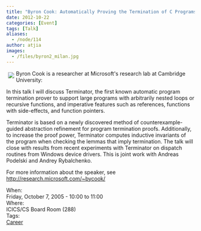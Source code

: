 ```yaml
---
title: "Byron Cook: Automatically Proving the Termination of C Programs"
date: 2012-10-22
categories: [Event]
tags: [Talk]
aliases:
  - /node/114
author: atjia
images:
  - /files/byron2_milan.jpg
---
```


<div class="field field-name-body field-type-text-with-summary field-label-hidden"><div class="field-items"><div class="field-item even"><p><img src="/files/byron2_milan.jpg" align="left" vspace="5" hspace="5"> Byron Cook is a researcher at Microsoft&apos;s research lab at Cambridge University:</p>
<p>In this talk I will discuss Terminator, the first known automatic program termination prover to support large programs with arbitrarily nested loops or recursive functions, and imperative features such as references, functions with side-effects, and function pointers.</p>
<p>Terminator is based on a newly discovered method of counterexample-guided abstraction refinement for program termination proofs.  Additionally, to increase the proof power, Terminator computes inductive invariants of the program when checking the lemmas that imply termination.  The talk will close with results from recent experiments with Terminator on dispatch routines from Windows device drivers.  This is joint work with Andreas Podelski and Andrey Rybalchenko.</p>
<p>For more information about the speaker, see <a href="http://research.microsoft.com/~bycook/">http://research.microsoft.com/~bycook/</a></p>
</div></div></div><div class="field field-name-field-dates field-type-datetime field-label-above"><div class="field-label">When:&#xA0;</div><div class="field-items"><div class="field-item even"><span class="date-display-single">Friday, October 7, 2005 - <span class="date-display-range"><span class="date-display-start">10:00</span> to <span class="date-display-end">11:00</span></span></span></div></div></div><div class="field field-name-field-location field-type-text field-label-above"><div class="field-label">Where:&#xA0;</div><div class="field-items"><div class="field-item even">ICICS/CS Board Room (288)</div></div></div>    <footer>
    <div class="field field-name-field-tags field-type-taxonomy-term-reference field-label-above"><div class="field-label">Tags:&#xA0;</div><div class="field-items"><div class="field-item even"><a href="/career">Career</a></div></div></div>      </footer>
